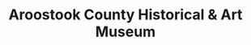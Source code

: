 ---
layout: repo
title: "Aroostook County Historical & Art Museum"
id: 2787
permalink: repos/2787/
---